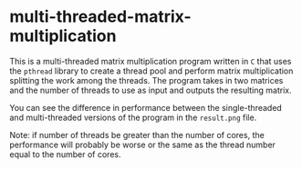 # multi-threaded-matrix-multiplication
This is a multi-threaded matrix multiplication program written in `C` that uses the `pthread` library to create a thread pool and perform matrix multiplication splitting the work among the threads. The program takes in two matrices and the number of threads to use as input and outputs the resulting matrix.

You can see the difference in performance between the single-threaded and multi-threaded versions of the program in the `result.png` file.

Note: if number of threads be greater than the number of cores, the performance will probably be worse or the same as the thread number equal to the number of cores.



